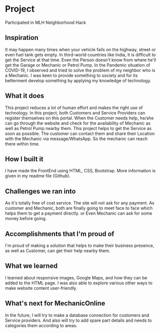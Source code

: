 # Project
Participated in MLH Neighborhood Hack


## Inspiration
It may happen many times when your vehicle fails on the highway, street or even fuel tank gets empty. In third-world countries like India, it is difficult to get the Service at that time. Even the Person doesn't know from where he'll get the Garage or Mechanic or Petrol Pump. 
In the Pandemic situation of COVID-19, I observed and tried to solve the problem of my neighbor who is a Mechanic.  I was keen to provide something to society and for its betterment develop something by applying my knowledge of technology.

## What it does
This project reduces a lot of human effort and makes the right use of technology. In this project, both Customers and Service Providers can register themselves on this portal. When the Customer needs help, he/she can go through the website and check for the availability of Mechanic as well as Petrol Pump nearby them. This project helps to get the Service as soon as possible. 
The customer can contact them and share their Location with the Mechanic via message/WhatsApp. So the mechanic can reach there within time. 

## How I built it
I have made the FrontEnd using HTML, CSS, Bootstrap. More information is given in my readme file (Github).

## Challenges we ran into
As it's totally free of cost service. The site will not ask for any payment. As customer and Mechanic, both are finally going to meet face to face which helps them to get a payment directly. or Even Mechanic can ask for some money before going.

## Accomplishments that I'm proud of
I'm proud of making a solution that helps to make their business presence, as well as Customer, can get their help nearby them. 

## What we learned
I learned about responsive images, Google Maps, and how they can be added to the HTML page. I was also able to explore various other ways to make website content user-friendly.

## What's next for MechanicOnline
In the future, I will try to make a database connection for customers and Service providers. And also will try to add spare part details and needs to categories them according to areas.
